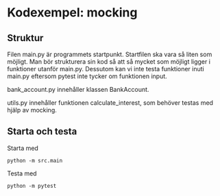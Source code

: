 # Kodexempel: mocking

## Struktur

Filen main.py är programmets startpunkt. Startfilen ska vara så liten som möjligt. Man bör strukturera sin kod så att så mycket som möjligt ligger i funktioner utanför main.py. Dessutom kan vi inte testa funktioner inuti main.py eftersom pytest inte tycker om funktionen input.

bank_account.py innehåller klassen BankAccount.

utils.py innehåller funktionen calculate_interest, som behöver testas med hjälp av mocking.


## Starta och testa

Starta med
```commandline
python -m src.main
```

Testa med
```commandline
python -m pytest
```
